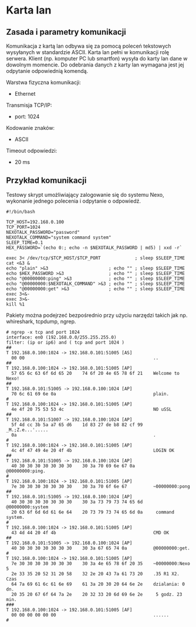 # Karta lan

## Zasada i parametry komunikacji

Komunikacja z kartą lan odbywa się za pomocą poleceń tekstowych wysyłanych w standardzie ASCII. Karta lan pełni w komunikacji rolę serwera. Klient (np. komputer PC lub smartfon) wysyła do karty lan dane w dowolnym momencie. Do odebrania danych z karty lan wymagana jest jej odpytanie odpowiednią komendą. 

Warstwa fizyczna komunikacji:
 - Ethernet

Transmisja TCP/IP:
 - port: 1024

Kodowanie znaków:
 - ASCII

Timeout odpowiedzi:
 - 20 ms

## Przykład komunikacji

Testowy skrypt umożliwiający zalogowanie się do systemu Nexo, wykonanie jednego polecenia i odpytanie o odpowiedź.

```
#!/bin/bash

TCP_HOST=192.168.0.100
TCP_PORT=1024
NEXOTALK_PASSWORD="password"
NEXOTALK_COMMAND="system command system"
SLEEP_TIME=0.1
HEX_PASSWORD=`(echo 0:; echo -n $NEXOTALK_PASSWORD | md5) | xxd -r`

exec 3< /dev/tcp/$TCP_HOST/$TCP_PORT             ; sleep $SLEEP_TIME
cat <&3 &
echo "plain" >&3                       ; echo "" ; sleep $SLEEP_TIME
echo $HEX_PASSWORD >&3                 ; echo "" ; sleep $SLEEP_TIME
echo "@00000000:ping" >&3              ; echo "" ; sleep $SLEEP_TIME
echo "@00000000:$NEXOTALK_COMMAND" >&3 ; echo "" ; sleep $SLEEP_TIME
echo "@00000000:get" >&3               ; echo "" ; sleep $SLEEP_TIME
exec 3<&-
exec 3>&-
kill %1
```

Pakiety można podejrzeć bezpośrednio przy użyciu narzędzi takich jak np. whireshark, tcpdump, ngrep.
```
# ngrep -x tcp and port 1024
interface: en0 (192.168.0.0/255.255.255.0)
filter: (ip or ip6) and ( tcp and port 1024 )
##
T 192.168.0.100:1024 -> 192.168.0.101:51005 [AS]
  00 00                                                 ..              
##
T 192.168.0.100:1024 -> 192.168.0.101:51005 [AP]
  57 65 6c 63 6f 6d 65 20    74 6f 20 4e 65 78 6f 21    Welcome to Nexo!
##
T 192.168.0.101:51005 -> 192.168.0.100:1024 [AP]
  70 6c 61 69 6e 0a                                     plain.          
#
T 192.168.0.100:1024 -> 192.168.0.101:51005 [AP]
  4e 4f 20 75 53 53 4c                                  NO uSSL         
##
T 192.168.0.101:51007 -> 192.168.0.100:1024 [AP]
  5f 4d cc 3b 5a a7 65 d6    1d 83 27 de b8 82 cf 99    _M.;Z.e...'.....
  0a                                                    .               
#
T 192.168.0.100:1024 -> 192.168.0.101:51005 [AP]
  4c 4f 47 49 4e 20 4f 4b                               LOGIN OK        
##
T 192.168.0.101:51005 -> 192.168.0.100:1024 [AP]
  40 30 30 30 30 30 30 30    30 3a 70 69 6e 67 0a       @00000000:ping. 
#
T 192.168.0.100:1024 -> 192.168.0.101:51005 [AP]
  7e 30 30 30 30 30 30 30    30 3a 70 6f 6e 67          ~00000000:pong  
##
T 192.168.0.101:51005 -> 192.168.0.100:1024 [AP]
  40 30 30 30 30 30 30 30    30 3a 73 79 73 74 65 6d    @00000000:system
  20 63 6f 6d 6d 61 6e 64    20 73 79 73 74 65 6d 0a     command system.
#
T 192.168.0.100:1024 -> 192.168.0.101:51005 [AP]
  43 4d 44 20 4f 4b                                     CMD OK          
##
T 192.168.0.101:51005 -> 192.168.0.100:1024 [AP]
  40 30 30 30 30 30 30 30    30 3a 67 65 74 0a          @00000000:get.  
#
T 192.168.0.100:1024 -> 192.168.0.101:51005 [AP]
  7e 30 30 30 30 30 30 30    30 3a 4e 65 78 6f 20 35    ~00000000:Nexo 5
  2e 33 35 20 52 31 20 58    32 2e 20 43 7a 61 73 20    .35 R1 X2. Czas 
  64 7a 69 61 6c 61 6e 69    61 3a 20 30 20 64 6e 2e    dzialania: 0 dn.
  20 35 20 67 6f 64 7a 2e    20 32 33 20 6d 69 6e 2e     5 godz. 23 min.
###
T 192.168.0.100:1024 -> 192.168.0.101:51005 [AF]
  00 00 00 00 00 00                                     ......          
#
```
